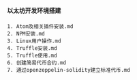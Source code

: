 #### 以太坊开发环境搭建
```
1. Atom及相关插件安装.md
2. NPM安装.md
3. Linux用户操作.md
4. Truffle安装.md
5. Truffle使用.md
6. 创建简易代币合约.md
7. 通过openzeppelin-solidity建立标准代币.md
```
